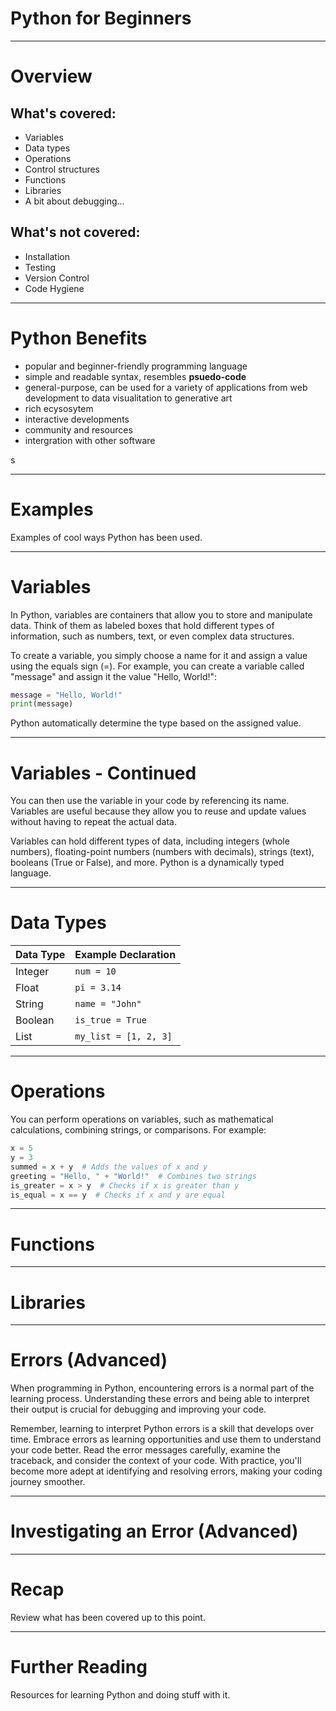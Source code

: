 # Python for Beginners

---
<style scoped>
{
  font-size: 20px
}
</style>

# Overview

## What's covered:
+ Variables
+ Data types
+ Operations
+ Control structures
+ Functions
+ Libraries
+ A bit about debugging...

## What's not covered:
+ Installation
+ Testing
+ Version Control
+ Code Hygiene

<!-- I understand that you may not be fully committed to using Python in your projects at the moment, and that's perfectly fine. The good news is that you don't need to install anything to get started with Python. If you *do* go ahead with using Python, I can help you with getting set up and moving on to the more advanced things you may want to do with it. -->

---
# Python Benefits

+ popular and beginner-friendly programming language
+ simple and readable syntax, resembles **psuedo-code**
+ general-purpose, can be used for a variety of applications from web development to data visualitation to generative art
+ rich ecysosytem
+ interactive developments
+ community and resources
+ intergration with other software

<!-- In programming, syntax refers to the set of rules and guidelines that define the structure and composition of valid code in a programming language. It determines how statements, expressions, and instructions should be written to create meaningful and executable programs. -->

<!-- Python has a simple and intuitive syntax that is easy to grasp, even for those without a programming background. It focuses on readability and provides  a gentle learning curve, allowing beginners to quickly start writing functional code. -->

<!-- Python supports interactive development environments like Jupyter Notebook and IPython, which allow for immediate feedback and experimentation. This interactivity is beneficial for artists who want to explore visualizations, generate art, or experiment with algorithms in real-time. -->

<!-- Python has a vast ecosystem of libraries and packages that cater to various domains. Artists can leverage libraries like NumPy for numerical computing, Matplotlib for data visualization, Pillow for image manipulation, and Pygame for creating interactive games and multimedia experiences. This broad range of tools empowers artists to bring their creative visions to life. -->

<!-- Python has a large and supportive community of developers, including artists and creatives. There are dedicated forums, tutorials, and online communities where beginners can seek help, share their work, and collaborate with others. The availability of resources makes it easier for artists to learn and grow their skills. -->

<!-- Python can be seamlessly integrated with other software tools commonly used in the Arts field, such as graphic design software, video editing tools, and 3D modeling applications. Python's flexibility allows artists to automate tasks, process data, and create custom workflows that bridge different software platforms. -->s

<!--  Learning Python opens up a wide range of job opportunities in fields like data visualization, game development, multimedia production, and web development. The ability to combine artistic skills with programming knowledge can be highly valuable in creative industries that require technical expertise. -->

<!-- Python's simplicity, versatility, and vibrant community make it an excellent choice for beginners from an Arts background. It provides a powerful and accessible platform for artistic expression, experimentation, and collaboration, enabling artists to leverage the potential of programming in their creative pursuits. -->

---
# Examples

Examples of cool ways Python has been used.

---
# Variables

In Python, variables are containers that allow you to store and manipulate data. Think of them as labeled boxes that hold different types of information, such as numbers, text, or even complex data structures.

To create a variable, you simply choose a name for it and assign a value using the equals sign (=). For example, you can create a variable called "message" and assign it the value "Hello, World!":

```python
message = "Hello, World!"
print(message)
```

Python automatically determine the type based on the assigned value.

---
# Variables - Continued

You can then use the variable in your code by referencing its name. Variables are useful because they allow you to reuse and update values without having to repeat the actual data.

Variables can hold different types of data, including integers (whole numbers), floating-point numbers (numbers with decimals), strings (text), booleans (True or False), and more. Python is a dynamically typed language. 

---
# Data Types

| Data Type   | Example Declaration |
|-------------|---------------------|
| Integer     | `num = 10`          |
| Float       | `pi = 3.14`         |
| String      | `name = "John"`     |
| Boolean     | `is_true = True`    |
| List        | `my_list = [1, 2, 3]` |

<!-- Not included:
Tuple
Dictionary
Set
None
 -->
---
# Operations

You can perform operations on variables, such as mathematical calculations, combining strings, or comparisons. For example:

```python
x = 5
y = 3
summed = x + y  # Adds the values of x and y
greeting = "Hello, " + "World!"  # Combines two strings
is_greater = x > y  # Checks if x is greater than y
is_equal = x == y  # Checks if x and y are equal
```
---
# Functions
---
# Libraries
---
# Errors (Advanced)

When programming in Python, encountering errors is a normal part of the learning process. Understanding these errors and being able to interpret their output is crucial for debugging and improving your code.

<!-- Error Types: Python errors can fall into different categories, such as SyntaxErrors, which occur when you violate the rules of the Python syntax, and Exceptions, which happen during runtime when an unexpected situation arises.

Error Messages: When an error occurs, Python provides an error message that gives you information about what went wrong. It typically includes the error type, a brief description of the issue, and a traceback, which shows the sequence of function calls leading to the error.

Error Locations: The traceback displays the line number and the file where the error occurred. By examining the code at that line and the surrounding context, you can identify potential causes.

Error Descriptions: The error message often provides additional details about the specific error. It might highlight a specific line of code or provide hints about the underlying issue. Reading and understanding these descriptions can guide you towards finding a solution.

Error Handling: Python allows you to handle errors using try-except blocks. By placing potentially problematic code inside a try block and providing an appropriate except block, you can catch and handle errors gracefully. This way, you can display custom error messages, take alternative actions, or log error information for future reference.

Common Errors: As a beginner, you might encounter some common errors. Examples include NameError (using an undefined variable), TypeError (incompatible data types), and IndexError (accessing a list element outside its range). Familiarizing yourself with these common errors can help you recognize them and find solutions more quickly.

Google and Stack Overflow: When faced with an error, search engines like Google and programming forums like Stack Overflow can be valuable resources. By searching for the error message or a specific symptom, you can often find explanations, solutions, or similar cases that others have encountered. -->

Remember, learning to interpret Python errors is a skill that develops over time. Embrace errors as learning opportunities and use them to understand your code better. Read the error messages carefully, examine the traceback, and consider the context of your code. With practice, you'll become more adept at identifying and resolving errors, making your coding journey smoother.

---
# Investigating an Error (Advanced)

<!-- Explain None? -->
<!-- Explain continue/break? -->

---
# Recap

Review what has been covered up to this point.

---
# Further Reading

Resources for learning Python and doing stuff with it.